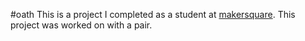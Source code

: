 #oath
This is a project I completed as a student at [makersquare](http://makersquare.com). This project was worked on with a pair.